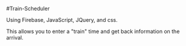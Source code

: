 #Train-Scheduler

Using Firebase, JavaScript, JQuery, and css.

This allows you to enter a "train" time and get back information on the arrival.
